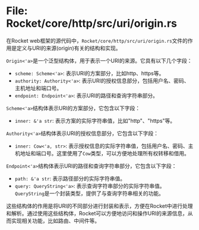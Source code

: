# File: Rocket/core/http/src/uri/origin.rs

在Rocket web框架的源代码中，`Rocket/core/http/src/uri/origin.rs`文件的作用是定义与URI的来源(origin)有关的结构和实现。

`Origin<'a>`是一个泛型结构体，用于表示一个URI的来源。它具有以下几个字段：
- `scheme: Scheme<'a>`: 表示URI的方案部分，比如http、https等。
- `authority: Authority<'a>`: 表示URI的授权信息部分，包括用户名、密码、主机地址和端口号。
- `endpoint: Endpoint<'a>`: 表示URI的路径和查询字符串部分。

`Scheme<'a>`结构体表示URI的方案部分，它包含以下字段：
- `inner: &'a str`: 表示方案的实际字符串值，比如"http"、"https"等。

`Authority<'a>`结构体表示URI的授权信息部分，它包含以下字段：
- `inner: Cow<'a, str>`: 表示授权信息的实际字符串值，包括用户名、密码、主机地址和端口号。这里使用了`Cow`类型，可以方便地处理所有权转移和借用。

`Endpoint<'a>`结构体表示URI的路径和查询字符串部分，它包含以下字段：
- `path: &'a str`: 表示路径部分的实际字符串值。
- `query: QueryString<'a>`: 表示查询字符串部分的实际字符串值。`QueryString`是一个封装类型，提供了与查询字符串相关的功能。

这些结构体的作用是将URI的不同部分进行封装和表示，方便在Rocket中进行处理和解析。通过使用这些结构体，Rocket可以方便地访问和操作URI的来源信息，从而实现相关功能，比如路由、中间件等。

